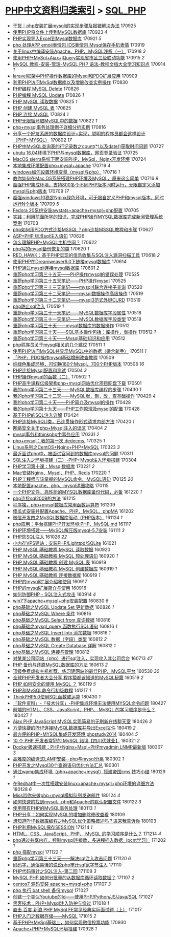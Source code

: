 [PHP中文资料归类索引](../README.md) > [SQL_PHP](SQL_PHP.md)
====
- [干货｜php安装扩展mysqli的实现步骤及报错解决办法](http://jkwz.applinzi.com/ittc/7017207434190521361.html#%E5%B9%B2%E8%B4%A7%EF%BD%9Cphp%E5%AE%89%E8%A3%85%E6%89%A9%E5%B1%95mysqli%E7%9A%84%E5%AE%9E%E7%8E%B0%E6%AD%A5%E9%AA%A4%E5%8F%8A%E6%8A%A5%E9%94%99%E8%A7%A3%E5%86%B3%E5%8A%9E%E6%B3%95) 170925  
- [使用PHP将文件上传到MySQL数据库](http://jkwz.applinzi.com/ittc/7016498736484844561.html#%E4%BD%BF%E7%94%A8PHP%E5%B0%86%E6%96%87%E4%BB%B6%E4%B8%8A%E4%BC%A0%E5%88%B0MySQL%E6%95%B0%E6%8D%AE%E5%BA%93) 170923 *4* 
- [PHP实现导入Excel到Mysql数据库](http://jkwz.applinzi.com/ittc/7015884337806050321.html#PHP%E5%AE%9E%E7%8E%B0%E5%AF%BC%E5%85%A5Excel%E5%88%B0Mysql%E6%95%B0%E6%8D%AE%E5%BA%93) 170921 *5* 
- [php 处理APP emoji表情包 IOS表情包 Mysql保存手机表情](http://jkwz.applinzi.com/ittc/7014944197382243344.html#php+%E5%A4%84%E7%90%86APP+emoji%E8%A1%A8%E6%83%85%E5%8C%85+IOS%E8%A1%A8%E6%83%85%E5%8C%85+Mysql%E4%BF%9D%E5%AD%98%E6%89%8B%E6%9C%BA%E8%A1%A8%E6%83%85) 170919  
- [关于linux中编译安装Apache、PHP、MySQL浅析（一）](http://jkwz.applinzi.com/ittc/7014574965993767952.html#%E5%85%B3%E4%BA%8Elinux%E4%B8%AD%E7%BC%96%E8%AF%91%E5%AE%89%E8%A3%85Apache%E3%80%81PHP%E3%80%81MySQL%E6%B5%85%E6%9E%90%EF%BC%88%E4%B8%80%EF%BC%89) 170918 *3* 
- [使用PHP+MySql+Ajax+jQuery实现省市区三级联动功能](http://jkwz.applinzi.com/ittc/7013460932620190736.html#%E4%BD%BF%E7%94%A8PHP%2BMySql%2BAjax%2BjQuery%E5%AE%9E%E7%8E%B0%E7%9C%81%E5%B8%82%E5%8C%BA%E4%B8%89%E7%BA%A7%E8%81%94%E5%8A%A8%E5%8A%9F%E8%83%BD) 170915 *2* 
- [MySQL 教程-安装-管理-MySQL PHP 语法-教程文档大全学习知识点](http://jkwz.applinzi.com/ittc/7013082181659001872.html#MySQL+%E6%95%99%E7%A8%8B-%E5%AE%89%E8%A3%85-%E7%AE%A1%E7%90%86-MySQL+PHP+%E8%AF%AD%E6%B3%95-%E6%95%99%E7%A8%8B%E6%96%87%E6%A1%A3%E5%A4%A7%E5%85%A8%E5%AD%A6%E4%B9%A0%E7%9F%A5%E8%AF%86%E7%82%B9) 170914 *1* 
- [laravel框架中PHP操作数据库的Mysql和PDO扩展应用](http://jkwz.applinzi.com/ittc/7011409079682204688.html#laravel%E6%A1%86%E6%9E%B6%E4%B8%ADPHP%E6%93%8D%E4%BD%9C%E6%95%B0%E6%8D%AE%E5%BA%93%E7%9A%84Mysql%E5%92%8CPDO%E6%89%A9%E5%B1%95%E5%BA%94%E7%94%A8) 170909  
- [利用PHP访问MySql数据库以及增删改查实例操作](http://jkwz.applinzi.com/ittc/7007517390420837393.html#%E5%88%A9%E7%94%A8PHP%E8%AE%BF%E9%97%AEMySql%E6%95%B0%E6%8D%AE%E5%BA%93%E4%BB%A5%E5%8F%8A%E5%A2%9E%E5%88%A0%E6%94%B9%E6%9F%A5%E5%AE%9E%E4%BE%8B%E6%93%8D%E4%BD%9C) 170830  
- [PHP编程 MySQL Delete](http://jkwz.applinzi.com/ittc/7006100549873959952.html#PHP%E7%BC%96%E7%A8%8B+MySQL+Delete) 170826  
- [PHP编程 MySQL Update](http://jkwz.applinzi.com/ittc/7006099223865721873.html#PHP%E7%BC%96%E7%A8%8B+MySQL+Update) 170826 *1* 
- [PHP MySQL 读取数据](http://jkwz.applinzi.com/ittc/7005862367492310033.html#PHP+MySQL+%E8%AF%BB%E5%8F%96%E6%95%B0%E6%8D%AE) 170825 *1* 
- [PHP 创建 MySQL 表](http://jkwz.applinzi.com/ittc/7005859698761532432.html#PHP+%E5%88%9B%E5%BB%BA+MySQL+%E8%A1%A8) 170825  
- [PHP 连接 MySQL](http://jkwz.applinzi.com/ittc/7005277720710480913.html#PHP+%E8%BF%9E%E6%8E%A5+MySQL) 170824 *1* 
- [PHP无限循环取MySQL中的数据](http://jkwz.applinzi.com/ittc/7004579962592691216.html#PHP%E6%97%A0%E9%99%90%E5%BE%AA%E7%8E%AF%E5%8F%96MySQL%E4%B8%AD%E7%9A%84%E6%95%B0%E6%8D%AE) 170822 *1* 
- [php+mysql事务处理例子详细分析实例](http://jkwz.applinzi.com/ittc/7002343991738369040.html#php%2Bmysql%E4%BA%8B%E5%8A%A1%E5%A4%84%E7%90%86%E4%BE%8B%E5%AD%90%E8%AF%A6%E7%BB%86%E5%88%86%E6%9E%90%E5%AE%9E%E4%BE%8B) 170816  
- [分享一个好友系统的数据库设计+实现，聪明的程序员都会这样设计（PHP+MYSQL）](http://jkwz.applinzi.com/ittc/6997344231159759889.html#%E5%88%86%E4%BA%AB%E4%B8%80%E4%B8%AA%E5%A5%BD%E5%8F%8B%E7%B3%BB%E7%BB%9F%E7%9A%84%E6%95%B0%E6%8D%AE%E5%BA%93%E8%AE%BE%E8%AE%A1%2B%E5%AE%9E%E7%8E%B0%EF%BC%8C%E8%81%AA%E6%98%8E%E7%9A%84%E7%A8%8B%E5%BA%8F%E5%91%98%E9%83%BD%E4%BC%9A%E8%BF%99%E6%A0%B7%E8%AE%BE%E8%AE%A1%EF%BC%88PHP%2BMYSQL%EF%BC%89) 170802 *17* 
- [PHP中MySQL查询表的行记录数之count(*)以及date()获取时间问题](http://jkwz.applinzi.com/ittc/6994910900090569745.html#PHP%E4%B8%ADMySQL%E6%9F%A5%E8%AF%A2%E8%A1%A8%E7%9A%84%E8%A1%8C%E8%AE%B0%E5%BD%95%E6%95%B0%E4%B9%8Bcount%28%2A%29%E4%BB%A5%E5%8F%8Adate%28%29%E8%8E%B7%E5%8F%96%E6%97%B6%E9%97%B4%E9%97%AE%E9%A2%98) 170727  
- [ubutu 16.04环境下PHP与mysql数据库，网页登录验证](http://jkwz.applinzi.com/ittc/6994183570409915409.html#ubutu+16.04%E7%8E%AF%E5%A2%83%E4%B8%8BPHP%E4%B8%8Emysql%E6%95%B0%E6%8D%AE%E5%BA%93%EF%BC%8C%E7%BD%91%E9%A1%B5%E7%99%BB%E5%BD%95%E9%AA%8C%E8%AF%81) 170725  
- [MacOS sierra系统下面安装PHP，MySql，Nginx开发环境](http://jkwz.applinzi.com/ittc/6993831741272622096.html#MacOS+sierra%E7%B3%BB%E7%BB%9F%E4%B8%8B%E9%9D%A2%E5%AE%89%E8%A3%85PHP%EF%BC%8CMySql%EF%BC%8CNginx%E5%BC%80%E5%8F%91%E7%8E%AF%E5%A2%83) 170724  
- [本地集成环境配置php+mysql+apache](http://jkwz.applinzi.com/ittc/6992049529321686032.html#%E6%9C%AC%E5%9C%B0%E9%9B%86%E6%88%90%E7%8E%AF%E5%A2%83%E9%85%8D%E7%BD%AEphp%2Bmysql%2Bapache) 170719 *4* 
- [windows如何设置环境变量（mysql与php）](http://jkwz.applinzi.com/ittc/6991268116020331537.html#windows%E5%A6%82%E4%BD%95%E8%AE%BE%E7%BD%AE%E7%8E%AF%E5%A2%83%E5%8F%98%E9%87%8F%EF%BC%88mysql%E4%B8%8Ephp%EF%BC%89) 170718 *1* 
- [教你如何在Mac OS系统搭建PHP环境及MySQL，原来这么简单](http://jkwz.applinzi.com/ittc/6990950304705938449.html#%E6%95%99%E4%BD%A0%E5%A6%82%E4%BD%95%E5%9C%A8Mac+OS%E7%B3%BB%E7%BB%9F%E6%90%AD%E5%BB%BAPHP%E7%8E%AF%E5%A2%83%E5%8F%8AMySQL%EF%BC%8C%E5%8E%9F%E6%9D%A5%E8%BF%99%E4%B9%88%E7%AE%80%E5%8D%95) 170716 *9* 
- [超强PHP集成环境，支持800多个不同PHP版本同时运行，无限自定义添加mysql与php版本](http://jkwz.applinzi.com/ittc/6988448834282587141.html#%E8%B6%85%E5%BC%BAPHP%E9%9B%86%E6%88%90%E7%8E%AF%E5%A2%83%EF%BC%8C%E6%94%AF%E6%8C%81800%E5%A4%9A%E4%B8%AA%E4%B8%8D%E5%90%8CPHP%E7%89%88%E6%9C%AC%E5%90%8C%E6%97%B6%E8%BF%90%E8%A1%8C%EF%BC%8C%E6%97%A0%E9%99%90%E8%87%AA%E5%AE%9A%E4%B9%89%E6%B7%BB%E5%8A%A0mysql%E4%B8%8Ephp%E7%89%88%E6%9C%AC) 170709 *17* 
- [超强windows10稳定Nginx绿色环境，可无限自定义PHP和mysql版本、同时运行N个版本](http://jkwz.applinzi.com/ittc/6988291793438114821.html#%E8%B6%85%E5%BC%BAwindows10%E7%A8%B3%E5%AE%9ANginx%E7%BB%BF%E8%89%B2%E7%8E%AF%E5%A2%83%EF%BC%8C%E5%8F%AF%E6%97%A0%E9%99%90%E8%87%AA%E5%AE%9A%E4%B9%89PHP%E5%92%8Cmysql%E7%89%88%E6%9C%AC%E3%80%81%E5%90%8C%E6%97%B6%E8%BF%90%E8%A1%8CN%E4%B8%AA%E7%89%88%E6%9C%AC) 170709 *5* 
- [Fedora 20系统安装awstats+apache+mysql+php配置](http://jkwz.applinzi.com/ittc/6986769845994390533.html#Fedora+20%E7%B3%BB%E7%BB%9F%E5%AE%89%E8%A3%85awstats%2Bapache%2Bmysql%2Bphp%E9%85%8D%E7%BD%AE) 170705  
- [实践：利用前面所学的知识，完成PHP操作MYSQL数据库完成新闻管理系统 案例](http://jkwz.applinzi.com/ittc/6986003222786212868.html#%E5%AE%9E%E8%B7%B5%EF%BC%9A%E5%88%A9%E7%94%A8%E5%89%8D%E9%9D%A2%E6%89%80%E5%AD%A6%E7%9A%84%E7%9F%A5%E8%AF%86%EF%BC%8C%E5%AE%8C%E6%88%90PHP%E6%93%8D%E4%BD%9CMYSQL%E6%95%B0%E6%8D%AE%E5%BA%93%E5%AE%8C%E6%88%90%E6%96%B0%E9%97%BB%E7%AE%A1%E7%90%86%E7%B3%BB%E7%BB%9F+%E6%A1%88%E4%BE%8B) 170703  
- [php如何用PDO方式连接MSSQL？php连接MSSQL教程和步骤](http://jkwz.applinzi.com/ittc/6983804010669540357.html#php%E5%A6%82%E4%BD%95%E7%94%A8PDO%E6%96%B9%E5%BC%8F%E8%BF%9E%E6%8E%A5MSSQL%EF%BC%9Fphp%E8%BF%9E%E6%8E%A5MSSQL%E6%95%99%E7%A8%8B%E5%92%8C%E6%AD%A5%E9%AA%A4) 170627  
- [ASP+PHP 标准sql注入语句](http://jkwz.applinzi.com/ittc/6983441557599290372.html#ASP%2BPHP+%E6%A0%87%E5%87%86sql%E6%B3%A8%E5%85%A5%E8%AF%AD%E5%8F%A5) 170626  
- [怎么理解PHP+MySQL主机空间？](http://jkwz.applinzi.com/ittc/6982000359185581060.html#%E6%80%8E%E4%B9%88%E7%90%86%E8%A7%A3PHP%2BMySQL%E4%B8%BB%E6%9C%BA%E7%A9%BA%E9%97%B4%EF%BC%9F) 170622  
- [php写的mysql备份恢复的类](http://jkwz.applinzi.com/ittc/6981323735461004293.html#php%E5%86%99%E7%9A%84mysql%E5%A4%87%E4%BB%BD%E6%81%A2%E5%A4%8D%E7%9A%84%E7%B1%BB) 170620 *1* 
- [RED_HAWK：基于PHP实现的信息收集与SQL注入漏洞扫描工具](http://jkwz.applinzi.com/ittc/6980536672985809924.html#RED_HAWK%EF%BC%9A%E5%9F%BA%E4%BA%8EPHP%E5%AE%9E%E7%8E%B0%E7%9A%84%E4%BF%A1%E6%81%AF%E6%94%B6%E9%9B%86%E4%B8%8ESQL%E6%B3%A8%E5%85%A5%E6%BC%8F%E6%B4%9E%E6%89%AB%E6%8F%8F%E5%B7%A5%E5%85%B7) 170618 *2* 
- [使用PHP在Dreamweaver6.0下链接mysql数据库](http://jkwz.applinzi.com/ittc/6979111949030654980.html#%E4%BD%BF%E7%94%A8PHP%E5%9C%A8Dreamweaver6.0%E4%B8%8B%E9%93%BE%E6%8E%A5mysql%E6%95%B0%E6%8D%AE%E5%BA%93) 170614  
- [PHP通过mysqli连接mysql数据库](http://jkwz.applinzi.com/ittc/6974243848048870404.html#PHP%E9%80%9A%E8%BF%87mysqli%E8%BF%9E%E6%8E%A5mysql%E6%95%B0%E6%8D%AE%E5%BA%93) 170601 *2* 
- [重蔚php学习第三十五天——PHP操作mysql的错误处理](http://jkwz.applinzi.com/ittc/6971747113212838917.html#%E9%87%8D%E8%94%9Aphp%E5%AD%A6%E4%B9%A0%E7%AC%AC%E4%B8%89%E5%8D%81%E4%BA%94%E5%A4%A9%E2%80%94%E2%80%94PHP%E6%93%8D%E4%BD%9Cmysql%E7%9A%84%E9%94%99%E8%AF%AF%E5%A4%84%E7%90%86) 170525  
- [重蔚php学习第三十五天笔记——PHP操作mysql](http://jkwz.applinzi.com/ittc/6971746705421632517.html#%E9%87%8D%E8%94%9Aphp%E5%AD%A6%E4%B9%A0%E7%AC%AC%E4%B8%89%E5%8D%81%E4%BA%94%E5%A4%A9%E7%AC%94%E8%AE%B0%E2%80%94%E2%80%94PHP%E6%93%8D%E4%BD%9Cmysql) 170525  
- [重蔚php学习第三十三天笔记——mysql4联合连接子查询](http://jkwz.applinzi.com/ittc/6969547599089501189.html#%E9%87%8D%E8%94%9Aphp%E5%AD%A6%E4%B9%A0%E7%AC%AC%E4%B8%89%E5%8D%81%E4%B8%89%E5%A4%A9%E7%AC%94%E8%AE%B0%E2%80%94%E2%80%94mysql4%E8%81%94%E5%90%88%E8%BF%9E%E6%8E%A5%E5%AD%90%E6%9F%A5%E8%AF%A2) 170520  
- [重蔚php学习第三十二天笔记——mysql数据操作高级操作](http://jkwz.applinzi.com/ittc/6969517275936719876.html#%E9%87%8D%E8%94%9Aphp%E5%AD%A6%E4%B9%A0%E7%AC%AC%E4%B8%89%E5%8D%81%E4%BA%8C%E5%A4%A9%E7%AC%94%E8%AE%B0%E2%80%94%E2%80%94mysql%E6%95%B0%E6%8D%AE%E6%93%8D%E4%BD%9C%E9%AB%98%E7%BA%A7%E6%93%8D%E4%BD%9C) 170519  
- [重蔚php学习第三十二天笔记——mysql3范式外键CURD](http://jkwz.applinzi.com/ittc/6969516646963086341.html#%E9%87%8D%E8%94%9Aphp%E5%AD%A6%E4%B9%A0%E7%AC%AC%E4%B8%89%E5%8D%81%E4%BA%8C%E5%A4%A9%E7%AC%94%E8%AE%B0%E2%80%94%E2%80%94mysql3%E8%8C%83%E5%BC%8F%E5%A4%96%E9%94%AECURD) 170519  
- [php防止sql注入](http://jkwz.applinzi.com/ittc/6969160281711182853.html#php%E9%98%B2%E6%AD%A2sql%E6%B3%A8%E5%85%A5) 170519 *1* 
- [重蔚php学习第三十一天笔记——MySQL数据库字段属性](http://jkwz.applinzi.com/ittc/6968783513133253637.html#%E9%87%8D%E8%94%9Aphp%E5%AD%A6%E4%B9%A0%E7%AC%AC%E4%B8%89%E5%8D%81%E4%B8%80%E5%A4%A9%E7%AC%94%E8%AE%B0%E2%80%94%E2%80%94MySQL%E6%95%B0%E6%8D%AE%E5%BA%93%E5%AD%97%E6%AE%B5%E5%B1%9E%E6%80%A7) 170518  
- [重蔚php学习第三十一天笔记——MySQL数据库字段类型](http://jkwz.applinzi.com/ittc/6968782909388358660.html#%E9%87%8D%E8%94%9Aphp%E5%AD%A6%E4%B9%A0%E7%AC%AC%E4%B8%89%E5%8D%81%E4%B8%80%E5%A4%A9%E7%AC%94%E8%AE%B0%E2%80%94%E2%80%94MySQL%E6%95%B0%E6%8D%AE%E5%BA%93%E5%AD%97%E6%AE%B5%E7%B1%BB%E5%9E%8B) 170518  
- [重蔚php学习第三十天——mysql数据库的数据操作](http://jkwz.applinzi.com/ittc/6966719816328020996.html#%E9%87%8D%E8%94%9Aphp%E5%AD%A6%E4%B9%A0%E7%AC%AC%E4%B8%89%E5%8D%81%E5%A4%A9%E2%80%94%E2%80%94mysql%E6%95%B0%E6%8D%AE%E5%BA%93%E7%9A%84%E6%95%B0%E6%8D%AE%E6%93%8D%E4%BD%9C) 170512  
- [重蔚php学习第三十天——SQL基本操作包括：库操作，表操作](http://jkwz.applinzi.com/ittc/6966718730783425540.html#%E9%87%8D%E8%94%9Aphp%E5%AD%A6%E4%B9%A0%E7%AC%AC%E4%B8%89%E5%8D%81%E5%A4%A9%E2%80%94%E2%80%94SQL%E5%9F%BA%E6%9C%AC%E6%93%8D%E4%BD%9C%E5%8C%85%E6%8B%AC%EF%BC%9A%E5%BA%93%E6%93%8D%E4%BD%9C%EF%BC%8C%E8%A1%A8%E6%93%8D%E4%BD%9C) 170512 *1* 
- [重蔚php学习第三十天——Mysql基础知识和应用](http://jkwz.applinzi.com/ittc/6966706937306547204.html#%E9%87%8D%E8%94%9Aphp%E5%AD%A6%E4%B9%A0%E7%AC%AC%E4%B8%89%E5%8D%81%E5%A4%A9%E2%80%94%E2%80%94Mysql%E5%9F%BA%E7%A1%80%E7%9F%A5%E8%AF%86%E5%92%8C%E5%BA%94%E7%94%A8) 170512  
- [php程序员关于mysql相关的几个建议](http://jkwz.applinzi.com/ittc/6966467776523797509.html#php%E7%A8%8B%E5%BA%8F%E5%91%98%E5%85%B3%E4%BA%8Emysql%E7%9B%B8%E5%85%B3%E7%9A%84%E5%87%A0%E4%B8%AA%E5%BB%BA%E8%AE%AE) 170511 *1* 
- [使用PHP访问MySQL并显示MySQL中的数据（适合新手）](http://jkwz.applinzi.com/ittc/6966428232730543108.html#%E4%BD%BF%E7%94%A8PHP%E8%AE%BF%E9%97%AEMySQL%E5%B9%B6%E6%98%BE%E7%A4%BAMySQL%E4%B8%AD%E7%9A%84%E6%95%B0%E6%8D%AE%EF%BC%88%E9%80%82%E5%90%88%E6%96%B0%E6%89%8B%EF%BC%89) 170511 *1* 
- [「PHP」PDO操作mysql基础增删改查教程](http://jkwz.applinzi.com/ittc/6965445986200585221.html#%E3%80%8CPHP%E3%80%8DPDO%E6%93%8D%E4%BD%9Cmysql%E5%9F%BA%E7%A1%80%E5%A2%9E%E5%88%A0%E6%94%B9%E6%9F%A5%E6%95%99%E7%A8%8B) 170509  
- [纯绿色集成环境，可切换180个Mysql、700个PHP版本](http://jkwz.applinzi.com/ittc/6964498561281557509.html#%E7%BA%AF%E7%BB%BF%E8%89%B2%E9%9B%86%E6%88%90%E7%8E%AF%E5%A2%83%EF%BC%8C%E5%8F%AF%E5%88%87%E6%8D%A2180%E4%B8%AAMysql%E3%80%81700%E4%B8%AAPHP%E7%89%88%E6%9C%AC) 170506 *16* 
- [PHP连接Mysql配置和测试](http://jkwz.applinzi.com/ittc/6963513586310710277.html#PHP%E8%BF%9E%E6%8E%A5Mysql%E9%85%8D%E7%BD%AE%E5%92%8C%E6%B5%8B%E8%AF%95) 170504 *3* 
- [PHP操作mysql的函数（二）](http://jkwz.applinzi.com/ittc/6963210734254162949.html#PHP%E6%93%8D%E4%BD%9Cmysql%E7%9A%84%E5%87%BD%E6%95%B0%EF%BC%88%E4%BA%8C%EF%BC%89) 170502 *1* 
- [PHP高手课程亿级架构php+mysql网站优化项目网盘下载](http://jkwz.applinzi.com/ittc/6962667500511691781.html#PHP%E9%AB%98%E6%89%8B%E8%AF%BE%E7%A8%8B%E4%BA%BF%E7%BA%A7%E6%9E%B6%E6%9E%84php%2Bmysql%E7%BD%91%E7%AB%99%E4%BC%98%E5%8C%96%E9%A1%B9%E7%9B%AE%E7%BD%91%E7%9B%98%E4%B8%8B%E8%BD%BD) 170501  
- [我的php学习第二十三天——MySQL数据库编程的步骤](http://jkwz.applinzi.com/ittc/6962316923869070340.html#%E6%88%91%E7%9A%84php%E5%AD%A6%E4%B9%A0%E7%AC%AC%E4%BA%8C%E5%8D%81%E4%B8%89%E5%A4%A9%E2%80%94%E2%80%94MySQL%E6%95%B0%E6%8D%AE%E5%BA%93%E7%BC%96%E7%A8%8B%E7%9A%84%E6%AD%A5%E9%AA%A4) 170430 *1* 
- [我的php学习第二十二天——MySQL增，删，改，查基础操作](http://jkwz.applinzi.com/ittc/6961935203533587461.html#%E6%88%91%E7%9A%84php%E5%AD%A6%E4%B9%A0%E7%AC%AC%E4%BA%8C%E5%8D%81%E4%BA%8C%E5%A4%A9%E2%80%94%E2%80%94MySQL%E5%A2%9E%EF%BC%8C%E5%88%A0%EF%BC%8C%E6%94%B9%EF%BC%8C%E6%9F%A5%E5%9F%BA%E7%A1%80%E6%93%8D%E4%BD%9C) 170429 *4* 
- [我的php学习第二十天——PHP简介及mysql的操作](http://jkwz.applinzi.com/ittc/6961509327666938885.html#%E6%88%91%E7%9A%84php%E5%AD%A6%E4%B9%A0%E7%AC%AC%E4%BA%8C%E5%8D%81%E5%A4%A9%E2%80%94%E2%80%94PHP%E7%AE%80%E4%BB%8B%E5%8F%8Amysql%E7%9A%84%E6%93%8D%E4%BD%9C) 170428  
- [我的php学习第十九天——PHP工作原理及mysql的配置](http://jkwz.applinzi.com/ittc/6961506419181356036.html#%E6%88%91%E7%9A%84php%E5%AD%A6%E4%B9%A0%E7%AC%AC%E5%8D%81%E4%B9%9D%E5%A4%A9%E2%80%94%E2%80%94PHP%E5%B7%A5%E4%BD%9C%E5%8E%9F%E7%90%86%E5%8F%8Amysql%E7%9A%84%E9%85%8D%E7%BD%AE) 170428  
- [基于PHP的SQL注入详解](http://jkwz.applinzi.com/ittc/6960124145462412293.html#%E5%9F%BA%E4%BA%8EPHP%E7%9A%84SQL%E6%B3%A8%E5%85%A5%E8%AF%A6%E8%A7%A3) 170424  
- [PHP连接MySQLI类，已连贯操作形式请求内部方法](http://jkwz.applinzi.com/ittc/6958628070704546820.html#PHP%E8%BF%9E%E6%8E%A5MySQLI%E7%B1%BB%EF%BC%8C%E5%B7%B2%E8%BF%9E%E8%B4%AF%E6%93%8D%E4%BD%9C%E5%BD%A2%E5%BC%8F%E8%AF%B7%E6%B1%82%E5%86%85%E9%83%A8%E6%96%B9%E6%B3%95) 170420 *1* 
- [网络安全关于php+Mysql注入的误区](http://jkwz.applinzi.com/ittc/6952561739597087749.html#%E7%BD%91%E7%BB%9C%E5%AE%89%E5%85%A8%E5%85%B3%E4%BA%8Ephp%2BMysql%E6%B3%A8%E5%85%A5%E7%9A%84%E8%AF%AF%E5%8C%BA) 170404 *2* 
- [mysql事务和thinkphp中事务应用](http://jkwz.applinzi.com/ittc/6951198752080659461.html#mysql%E4%BA%8B%E5%8A%A1%E5%92%8Cthinkphp%E4%B8%AD%E4%BA%8B%E5%8A%A1%E5%BA%94%E7%94%A8) 170331 *2* 
- [php+mysql：我的第一次,dedecms.](http://jkwz.applinzi.com/ittc/6944515389773054980.html#php%2Bmysql%EF%BC%9A%E6%88%91%E7%9A%84%E7%AC%AC%E4%B8%80%E6%AC%A1%2Cdedecms.) 170325 *1* 
- [Linux系列之CentOS+Nginx+PHP+MySQL](http://jkwz.applinzi.com/ittc/6948153435357725701.html#Linux%E7%B3%BB%E5%88%97%E4%B9%8BCentOS%2BNginx%2BPHP%2BMySQL) 170323 *3* 
- [最近面试php中，被面试官问到的数据库mysql的问题](http://jkwz.applinzi.com/ittc/6943915424763872261.html#%E6%9C%80%E8%BF%91%E9%9D%A2%E8%AF%95php%E4%B8%AD%EF%BC%8C%E8%A2%AB%E9%9D%A2%E8%AF%95%E5%AE%98%E9%97%AE%E5%88%B0%E7%9A%84%E6%95%B0%E6%8D%AE%E5%BA%93mysql%E7%9A%84%E9%97%AE%E9%A2%98) 170311  
- [SQL注入之环境搭建（二）-PHP+Mysql注入环境搭建](http://jkwz.applinzi.com/ittc/6940810784434291717.html#SQL%E6%B3%A8%E5%85%A5%E4%B9%8B%E7%8E%AF%E5%A2%83%E6%90%AD%E5%BB%BA%EF%BC%88%E4%BA%8C%EF%BC%89-PHP%2BMysql%E6%B3%A8%E5%85%A5%E7%8E%AF%E5%A2%83%E6%90%AD%E5%BB%BA) 170304  
- [PHP学习第十课：Mysql数据库](http://jkwz.applinzi.com/ittc/6937207237457232900.html#PHP%E5%AD%A6%E4%B9%A0%E7%AC%AC%E5%8D%81%E8%AF%BE%EF%BC%9AMysql%E6%95%B0%E6%8D%AE%E5%BA%93) 170221 *2* 
- [Mac安装Nginx、Mysql、PHP、Redis](http://jkwz.applinzi.com/ittc/6936670828765905925.html#Mac%E5%AE%89%E8%A3%85Nginx%E3%80%81Mysql%E3%80%81PHP%E3%80%81Redis) 170220 *1* 
- [PHP工程师应该掌握的MySQL命令、MySQL语句](http://jkwz.applinzi.com/ittc/6924861177707627525.html#PHP%E5%B7%A5%E7%A8%8B%E5%B8%88%E5%BA%94%E8%AF%A5%E6%8E%8C%E6%8F%A1%E7%9A%84MySQL%E5%91%BD%E4%BB%A4%E3%80%81MySQL%E8%AF%AD%E5%8F%A5) 170125 *20* 
- [本地配置apache、php、mysql详细攻略](http://jkwz.applinzi.com/ittc/6923384371997574149.html#%E6%9C%AC%E5%9C%B0%E9%85%8D%E7%BD%AEapache%E3%80%81php%E3%80%81mysql%E8%AF%A6%E7%BB%86%E6%94%BB%E7%95%A5) 170115  
- [一个PHP文件，高性能的MYSQL数据库备份代码，必备](http://jkwz.applinzi.com/ittc/6913745074520589317.html#%E4%B8%80%E4%B8%AAPHP%E6%96%87%E4%BB%B6%EF%BC%8C%E9%AB%98%E6%80%A7%E8%83%BD%E7%9A%84MYSQL%E6%95%B0%E6%8D%AE%E5%BA%93%E5%A4%87%E4%BB%BD%E4%BB%A3%E7%A0%81%EF%BC%8C%E5%BF%85%E5%A4%87) 161220 *1* 
- [php连接sql2008的方法](http://jkwz.applinzi.com/ittc/6911810569429844997.html#php%E8%BF%9E%E6%8E%A5sql2008%E7%9A%84%E6%96%B9%E6%B3%95) 161215  
- [程序猿，php+mysql数据库常用函数运算符](http://jkwz.applinzi.com/ittc/6909600514752119813.html#%E7%A8%8B%E5%BA%8F%E7%8C%BF%EF%BC%8Cphp%2Bmysql%E6%95%B0%E6%8D%AE%E5%BA%93%E5%B8%B8%E7%94%A8%E5%87%BD%E6%95%B0%E8%BF%90%E7%AE%97%E7%AC%A6) 161209  
- [傻瓜式安装并配置Apache、PHP、MySQL、phpMA](http://jkwz.applinzi.com/ittc/6907032652212601861.html#%E5%82%BB%E7%93%9C%E5%BC%8F%E5%AE%89%E8%A3%85%E5%B9%B6%E9%85%8D%E7%BD%AEApache%E3%80%81PHP%E3%80%81MySQL%E3%80%81phpMA) 161202  
- [微信开发四之MySQL数据库驱动（PHP版本）](http://jkwz.applinzi.com/ittc/6903974216063255556.html#%E5%BE%AE%E4%BF%A1%E5%BC%80%E5%8F%91%E5%9B%9B%E4%B9%8BMySQL%E6%95%B0%E6%8D%AE%E5%BA%93%E9%A9%B1%E5%8A%A8%EF%BC%88PHP%E7%89%88%E6%9C%AC%EF%BC%89) 161124 *1* 
- [php应用：平台搭建PHP开发环境:PHP、MySQL.md](http://jkwz.applinzi.com/ittc/6901518039379346436.html#php%E5%BA%94%E7%94%A8%EF%BC%9A%E5%B9%B3%E5%8F%B0%E6%90%AD%E5%BB%BAPHP%E5%BC%80%E5%8F%91%E7%8E%AF%E5%A2%83%3APHP%E3%80%81MySQL.md) 161117  
- [PHP环境搭建——MySQL解压版mysql-5.7安装](http://jkwz.applinzi.com/ittc/6899387493991842820.html#PHP%E7%8E%AF%E5%A2%83%E6%90%AD%E5%BB%BA%E2%80%94%E2%80%94MySQL%E8%A7%A3%E5%8E%8B%E7%89%88mysql-5.7%E5%AE%89%E8%A3%85) 161111 *3* 
- [PHP防SQL注入](http://jkwz.applinzi.com/ittc/6893353958315131909.html#PHP%E9%98%B2SQL%E6%B3%A8%E5%85%A5) 161026 *22* 
- [小内存VPS建站：安装PHP/Lighttpd/SQLite](http://jkwz.applinzi.com/ittc/6891566381169902597.html#%E5%B0%8F%E5%86%85%E5%AD%98VPS%E5%BB%BA%E7%AB%99%EF%BC%9A%E5%AE%89%E8%A3%85PHP%2FLighttpd%2FSQLite) 161021  
- [PHP MySQLi基础教程 MySQL 读取数据](http://jkwz.applinzi.com/ittc/6879963915525555204.html#PHP+MySQLi%E5%9F%BA%E7%A1%80%E6%95%99%E7%A8%8B+MySQL+%E8%AF%BB%E5%8F%96%E6%95%B0%E6%8D%AE) 160920  
- [PHP MySQLi基础教程 MySQL 预处理语句](http://jkwz.applinzi.com/ittc/6879962596039459845.html#PHP+MySQLi%E5%9F%BA%E7%A1%80%E6%95%99%E7%A8%8B+MySQL+%E9%A2%84%E5%A4%84%E7%90%86%E8%AF%AD%E5%8F%A5) 160920 *1* 
- [PHP MySQLi基础教程 创建 MySQL 表](http://jkwz.applinzi.com/ittc/6879688242269520900.html#PHP+MySQLi%E5%9F%BA%E7%A1%80%E6%95%99%E7%A8%8B+%E5%88%9B%E5%BB%BA+MySQL+%E8%A1%A8) 160919  
- [PHP MySQLi基础教程 MySQL 创建数据库](http://jkwz.applinzi.com/ittc/6879686848393249796.html#PHP+MySQLi%E5%9F%BA%E7%A1%80%E6%95%99%E7%A8%8B+MySQL+%E5%88%9B%E5%BB%BA%E6%95%B0%E6%8D%AE%E5%BA%93) 160919 *1* 
- [PHP MySQLi基础教程 连接数据库](http://jkwz.applinzi.com/ittc/6879685964624036868.html#PHP+MySQLi%E5%9F%BA%E7%A1%80%E6%95%99%E7%A8%8B+%E8%BF%9E%E6%8E%A5%E6%95%B0%E6%8D%AE%E5%BA%93) 160919 *1* 
- [PHP的mysqli扩展介绍和使用](http://jkwz.applinzi.com/ittc/6878912918124495876.html#PHP%E7%9A%84mysqli%E6%89%A9%E5%B1%95%E4%BB%8B%E7%BB%8D%E5%92%8C%E4%BD%BF%E7%94%A8) 160917  
- [PHP的mysql扩展简介与使用](http://jkwz.applinzi.com/ittc/6878541735025705988.html#PHP%E7%9A%84mysql%E6%89%A9%E5%B1%95%E7%AE%80%E4%BB%8B%E4%B8%8E%E4%BD%BF%E7%94%A8) 160916  
- [如何防御PHP - SQL注入式攻击](http://jkwz.applinzi.com/ittc/6877833965142017029.html#%E5%A6%82%E4%BD%95%E9%98%B2%E5%BE%A1PHP+-+SQL%E6%B3%A8%E5%85%A5%E5%BC%8F%E6%94%BB%E5%87%BB) 160914 *4* 
- [win7下apache+mysql+php安装配置](http://jkwz.applinzi.com/ittc/6872281137887577092.html#win7%E4%B8%8Bapache%2Bmysql%2Bphp%E5%AE%89%E8%A3%85%E9%85%8D%E7%BD%AE) 160830 *6* 
- [php基础之MySQL Update Set 更新数据](http://jkwz.applinzi.com/ittc/6870680154086573060.html#php%E5%9F%BA%E7%A1%80%E4%B9%8BMySQL+Update+Set+%E6%9B%B4%E6%96%B0%E6%95%B0%E6%8D%AE) 160826 *1* 
- [php基础之MySQL Where 条件](http://jkwz.applinzi.com/ittc/6866962878451680261.html#php%E5%9F%BA%E7%A1%80%E4%B9%8BMySQL+Where+%E6%9D%A1%E4%BB%B6) 160816  
- [php基础之MySQL Select from 查询数据](http://jkwz.applinzi.com/ittc/6866962046050108421.html#php%E5%9F%BA%E7%A1%80%E4%B9%8BMySQL+Select+from+%E6%9F%A5%E8%AF%A2%E6%95%B0%E6%8D%AE) 160816  
- [php基础之mysql_query 函数执行SQL语句](http://jkwz.applinzi.com/ittc/6866961573289133060.html#php%E5%9F%BA%E7%A1%80%E4%B9%8Bmysql_query+%E5%87%BD%E6%95%B0%E6%89%A7%E8%A1%8CSQL%E8%AF%AD%E5%8F%A5) 160816 *1* 
- [php基础之MySQL Insert Into 添加数据](http://jkwz.applinzi.com/ittc/6866960799679120389.html#php%E5%9F%BA%E7%A1%80%E4%B9%8BMySQL+Insert+Into+%E6%B7%BB%E5%8A%A0%E6%95%B0%E6%8D%AE) 160816 *1* 
- [php基础之MySQL  数据（字段）类型](http://jkwz.applinzi.com/ittc/6865442427426571269.html#php%E5%9F%BA%E7%A1%80%E4%B9%8BMySQL++%E6%95%B0%E6%8D%AE%EF%BC%88%E5%AD%97%E6%AE%B5%EF%BC%89%E7%B1%BB%E5%9E%8B) 160812 *2* 
- [php基础之MySQL Create Database 详解](http://jkwz.applinzi.com/ittc/6865441595075331077.html#php%E5%9F%BA%E7%A1%80%E4%B9%8BMySQL+Create+Database+%E8%AF%A6%E8%A7%A3) 160812 *1* 
- [php基础之MySQL 连接与管理](http://jkwz.applinzi.com/ittc/6865441068363023365.html#php%E5%9F%BA%E7%A1%80%E4%B9%8BMySQL+%E8%BF%9E%E6%8E%A5%E4%B8%8E%E7%AE%A1%E7%90%86) 160812  
- [对某某公司网站（php）进行sql注入，实现攻入其公司后台](http://jkwz.applinzi.com/ittc/6854421610928538628.html#%E5%AF%B9%E6%9F%90%E6%9F%90%E5%85%AC%E5%8F%B8%E7%BD%91%E7%AB%99%EF%BC%88php%EF%BC%89%E8%BF%9B%E8%A1%8Csql%E6%B3%A8%E5%85%A5%EF%BC%8C%E5%AE%9E%E7%8E%B0%E6%94%BB%E5%85%A5%E5%85%B6%E5%85%AC%E5%8F%B8%E5%90%8E%E5%8F%B0) 160713 *47* 
- [PHP 备份与还原MySQL数据库的方法](http://jkwz.applinzi.com/ittc/6843145645883655172.html#PHP+%E5%A4%87%E4%BB%BD%E4%B8%8E%E8%BF%98%E5%8E%9FMySQL%E6%95%B0%E6%8D%AE%E5%BA%93%E7%9A%84%E6%96%B9%E6%B3%95) 160613 *2* 
- [顶级免费虚拟主机推荐，练习建网站的最佳PHP、MySQL平台](http://jkwz.applinzi.com/ittc/6835782082047247364.html#%E9%A1%B6%E7%BA%A7%E5%85%8D%E8%B4%B9%E8%99%9A%E6%8B%9F%E4%B8%BB%E6%9C%BA%E6%8E%A8%E8%8D%90%EF%BC%8C%E7%BB%83%E4%B9%A0%E5%BB%BA%E7%BD%91%E7%AB%99%E7%9A%84%E6%9C%80%E4%BD%B3PHP%E3%80%81MySQL%E5%B9%B3%E5%8F%B0) 160530 *30* 
- [全球PHP开发者大会分享 程序猿都该知道的MySQL秘籍](http://jkwz.applinzi.com/ittc/6833817613771473925.html#%E5%85%A8%E7%90%83PHP%E5%BC%80%E5%8F%91%E8%80%85%E5%A4%A7%E4%BC%9A%E5%88%86%E4%BA%AB+%E7%A8%8B%E5%BA%8F%E7%8C%BF%E9%83%BD%E8%AF%A5%E7%9F%A5%E9%81%93%E7%9A%84MySQL%E7%A7%98%E7%B1%8D) 160519 *2* 
- [PHP 如何安全的使用 MySQL ？](http://jkwz.applinzi.com/ittc/6788993785275089924.html#PHP+%E5%A6%82%E4%BD%95%E5%AE%89%E5%85%A8%E7%9A%84%E4%BD%BF%E7%94%A8+MySQL+%EF%BC%9F) 160119 *5* 
- [PHP和MySQL命令行初级教程](http://jkwz.applinzi.com/ittc/547650611384311745.html#PHP%E5%92%8CMySQL%E5%91%BD%E4%BB%A4%E8%A1%8C%E5%88%9D%E7%BA%A7%E6%95%99%E7%A8%8B) 141217 *1* 
- [ThinkPHP5.0使用SQL函数或运算](http://jkwz.applinzi.com/ittc/7097817257491301387.html#ThinkPHP5.0%E4%BD%BF%E7%94%A8SQL%E5%87%BD%E6%95%B0%E6%88%96%E8%BF%90%E7%AE%97) 180430 *1* 
- [「软件资料」-「技术分享」-PHP集成环境无法使用MYSQL命令问题](http://jkwz.applinzi.com/ittc/7096662070005335057.html#%E3%80%8C%E8%BD%AF%E4%BB%B6%E8%B5%84%E6%96%99%E3%80%8D-%E3%80%8C%E6%8A%80%E6%9C%AF%E5%88%86%E4%BA%AB%E3%80%8D-PHP%E9%9B%86%E6%88%90%E7%8E%AF%E5%A2%83%E6%97%A0%E6%B3%95%E4%BD%BF%E7%94%A8MYSQL%E5%91%BD%E4%BB%A4%E9%97%AE%E9%A2%98) 180427  
- [前端的HTML、CSS、JavaScript、PHP、 MySQL 的学习顺序是什么？](http://jkwz.applinzi.com/ittc/7096619453678879760.html#%E5%89%8D%E7%AB%AF%E7%9A%84HTML%E3%80%81CSS%E3%80%81JavaScript%E3%80%81PHP%E3%80%81+MySQL+%E7%9A%84%E5%AD%A6%E4%B9%A0%E9%A1%BA%E5%BA%8F%E6%98%AF%E4%BB%80%E4%B9%88%EF%BC%9F) 180427 *1* 
- [Ajax PHP JavaScript MySQL实现简易的无刷新在线聊天室](http://jkwz.applinzi.com/ittc/7096221707595678726.html#Ajax+PHP+JavaScript+MySQL%E5%AE%9E%E7%8E%B0%E7%AE%80%E6%98%93%E7%9A%84%E6%97%A0%E5%88%B7%E6%96%B0%E5%9C%A8%E7%BA%BF%E8%81%8A%E5%A4%A9%E5%AE%A4) 180426 *3* 
- [方便快捷的PHP连接MySQL数据库并导出Excel文件](http://jkwz.applinzi.com/ittc/7093738939565474822.html#%E6%96%B9%E4%BE%BF%E5%BF%AB%E6%8D%B7%E7%9A%84PHP%E8%BF%9E%E6%8E%A5MySQL%E6%95%B0%E6%8D%AE%E5%BA%93%E5%B9%B6%E5%AF%BC%E5%87%BAExcel%E6%96%87%E4%BB%B6) 180419 *2* 
- [最方便的PHP+MYSQL集成开发环境 phpstudy2014](http://jkwz.applinzi.com/ittc/7088237807594374154.html#%E6%9C%80%E6%96%B9%E4%BE%BF%E7%9A%84PHP%2BMYSQL%E9%9B%86%E6%88%90%E5%BC%80%E5%8F%91%E7%8E%AF%E5%A2%83+phpstudy2014) 180404 *5* 
- [10 个 PHP 开发者常犯的 MySQL 错误【四川优就业】](http://jkwz.applinzi.com/ittc/7082915726338032647.html#10+%E4%B8%AA+PHP+%E5%BC%80%E5%8F%91%E8%80%85%E5%B8%B8%E7%8A%AF%E7%9A%84+MySQL+%E9%94%99%E8%AF%AF%E3%80%90%E5%9B%9B%E5%B7%9D%E4%BC%98%E5%B0%B1%E4%B8%9A%E3%80%91) 180321 *2* 
- [Docker极速搭建：PHP+Nginx+Msql+PHPmyadmin LNMP最新版](http://jkwz.applinzi.com/ittc/7077873979694253072.html#Docker%E6%9E%81%E9%80%9F%E6%90%AD%E5%BB%BA%EF%BC%9APHP%2BNginx%2BMsql%2BPHPmyadmin+LNMP%E6%9C%80%E6%96%B0%E7%89%88) 180307 *3* 
- [高难度的编译式LAMP安装--php与mysql分离](http://jkwz.applinzi.com/ittc/7075890501654152203.html#%E9%AB%98%E9%9A%BE%E5%BA%A6%E7%9A%84%E7%BC%96%E8%AF%91%E5%BC%8FLAMP%E5%AE%89%E8%A3%85--php%E4%B8%8Emysql%E5%88%86%E7%A6%BB) 180302 *1* 
- [PHP开发之Mysql30个查询语句优化方法汇总](http://jkwz.applinzi.com/ittc/7075491131469333515.html#PHP%E5%BC%80%E5%8F%91%E4%B9%8BMysql30%E4%B8%AA%E6%9F%A5%E8%AF%A2%E8%AF%AD%E5%8F%A5%E4%BC%98%E5%8C%96%E6%96%B9%E6%B3%95%E6%B1%87%E6%80%BB) 180301  
- [通过wamp集成环境（php+apache+mysql）搭建帝国cms 技巧小结](http://jkwz.applinzi.com/ittc/7064094991536620550.html#%E9%80%9A%E8%BF%87wamp%E9%9B%86%E6%88%90%E7%8E%AF%E5%A2%83%EF%BC%88php%2Bapache%2Bmysql%EF%BC%89%E6%90%AD%E5%BB%BA%E5%B8%9D%E5%9B%BDcms+%E6%8A%80%E5%B7%A7%E5%B0%8F%E7%BB%93) 180129 *1* 
- [在Redhat中一次性搭建安装linux+apache+mysql+php环境的详细方法](http://jkwz.applinzi.com/ittc/7063283148417156112.html#%E5%9C%A8Redhat%E4%B8%AD%E4%B8%80%E6%AC%A1%E6%80%A7%E6%90%AD%E5%BB%BA%E5%AE%89%E8%A3%85linux%2Bapache%2Bmysql%2Bphp%E7%8E%AF%E5%A2%83%E7%9A%84%E8%AF%A6%E7%BB%86%E6%96%B9%E6%B3%95) 180128 *6* 
- [Miss带你来做php+mysql模拟队列发送邮件](http://jkwz.applinzi.com/ittc/7058608896833225744.html#Miss%E5%B8%A6%E4%BD%A0%E6%9D%A5%E5%81%9Aphp%2Bmysql%E6%A8%A1%E6%8B%9F%E9%98%9F%E5%88%97%E5%8F%91%E9%80%81%E9%82%AE%E4%BB%B6) 180124 *4* 
- [如何快速的找到mysql、php和Apache的默认配置文件](http://jkwz.applinzi.com/ittc/7060584521890530320.html#%E5%A6%82%E4%BD%95%E5%BF%AB%E9%80%9F%E7%9A%84%E6%89%BE%E5%88%B0mysql%E3%80%81php%E5%92%8CApache%E7%9A%84%E9%BB%98%E8%AE%A4%E9%85%8D%E7%BD%AE%E6%96%87%E4%BB%B6) 180122 *3* 
- [使用带有PHP的MySQL事务处理](http://jkwz.applinzi.com/ittc/7056641819725530128.html#%E4%BD%BF%E7%94%A8%E5%B8%A6%E6%9C%89PHP%E7%9A%84MySQL%E4%BA%8B%E5%8A%A1%E5%A4%84%E7%90%86) 180113 *1* 
- [PHP分享：如何实现MySQL的增加删除修改查看](http://jkwz.applinzi.com/ittc/7056545504991642635.html#PHP%E5%88%86%E4%BA%AB%EF%BC%9A%E5%A6%82%E4%BD%95%E5%AE%9E%E7%8E%B0MySQL%E7%9A%84%E5%A2%9E%E5%8A%A0%E5%88%A0%E9%99%A4%E4%BF%AE%E6%94%B9%E6%9F%A5%E7%9C%8B) 180109  
- [想知道PHP数据库编程之MySQL优化策略概述吗？进来我告诉你](http://jkwz.applinzi.com/ittc/7054401696854180875.html#%E6%83%B3%E7%9F%A5%E9%81%93PHP%E6%95%B0%E6%8D%AE%E5%BA%93%E7%BC%96%E7%A8%8B%E4%B9%8BMySQL%E4%BC%98%E5%8C%96%E7%AD%96%E7%95%A5%E6%A6%82%E8%BF%B0%E5%90%97%EF%BC%9F%E8%BF%9B%E6%9D%A5%E6%88%91%E5%91%8A%E8%AF%89%E4%BD%A0) 180103  
- [PHP利用MySQL保存SESSION](http://jkwz.applinzi.com/ittc/7047064715069490192.html#PHP%E5%88%A9%E7%94%A8MySQL%E4%BF%9D%E5%AD%98SESSION) 171214 *1* 
- [HTML、CSS、JavaScript、PHP、 MySQL 的学习顺序是什么？](http://jkwz.applinzi.com/ittc/7046932135288505360.html#HTML%E3%80%81CSS%E3%80%81JavaScript%E3%80%81PHP%E3%80%81+MySQL+%E7%9A%84%E5%AD%A6%E4%B9%A0%E9%A1%BA%E5%BA%8F%E6%98%AF%E4%BB%80%E4%B9%88%EF%BC%9F) 171214 *4* 
- [php通过共享内存，控制mysql连接数，多进程插入数据（pcnt学习）](http://jkwz.applinzi.com/ittc/7030901350592939025.html#php%E9%80%9A%E8%BF%87%E5%85%B1%E4%BA%AB%E5%86%85%E5%AD%98%EF%BC%8C%E6%8E%A7%E5%88%B6mysql%E8%BF%9E%E6%8E%A5%E6%95%B0%EF%BC%8C%E5%A4%9A%E8%BF%9B%E7%A8%8B%E6%8F%92%E5%85%A5%E6%95%B0%E6%8D%AE%EF%BC%88pcnt%E5%AD%A6%E4%B9%A0%EF%BC%89) 171202 *1* 
- [php 搭配mysql](http://jkwz.applinzi.com/ittc/7038915503458878481.html#php+%E6%90%AD%E9%85%8Dmysql) 171122 *1* 
- [重蔚php学习第三十三天——解决sql注入攻击问题](http://jkwz.applinzi.com/ittc/7037991268444013584.html#%E9%87%8D%E8%94%9Aphp%E5%AD%A6%E4%B9%A0%E7%AC%AC%E4%B8%89%E5%8D%81%E4%B8%89%E5%A4%A9%E2%80%94%E2%80%94%E8%A7%A3%E5%86%B3sql%E6%B3%A8%E5%85%A5%E6%94%BB%E5%87%BB%E9%97%AE%E9%A2%98) 171120 *6* 
- [码码字，通俗易懂的说说php审计sql宽字节注入](http://jkwz.applinzi.com/ittc/7034300703584027664.html#%E7%A0%81%E7%A0%81%E5%AD%97%EF%BC%8C%E9%80%9A%E4%BF%97%E6%98%93%E6%87%82%E7%9A%84%E8%AF%B4%E8%AF%B4php%E5%AE%A1%E8%AE%A1sql%E5%AE%BD%E5%AD%97%E8%8A%82%E6%B3%A8%E5%85%A5) 171110  
- [PHP代码审计之SQL注入-第二回](http://jkwz.applinzi.com/ittc/7031866344625144848.html#PHP%E4%BB%A3%E7%A0%81%E5%AE%A1%E8%AE%A1%E4%B9%8BSQL%E6%B3%A8%E5%85%A5-%E7%AC%AC%E4%BA%8C%E5%9B%9E) 171109 *3* 
- [MySQL PHP 如何分批量的从数据库循环读取数据？](http://jkwz.applinzi.com/ittc/7033239671226762256.html#MySQL+PHP+%E5%A6%82%E4%BD%95%E5%88%86%E6%89%B9%E9%87%8F%E7%9A%84%E4%BB%8E%E6%95%B0%E6%8D%AE%E5%BA%93%E5%BE%AA%E7%8E%AF%E8%AF%BB%E5%8F%96%E6%95%B0%E6%8D%AE%EF%BC%9F) 171107 *2* 
- [centos7 源码安装 apache+mysql+php](http://jkwz.applinzi.com/ittc/7033220127460426769.html#centos7+%E6%BA%90%E7%A0%81%E5%AE%89%E8%A3%85+apache%2Bmysql%2Bphp) 171107 *3* 
- [php 执行 bat shell 备份mysql](http://jkwz.applinzi.com/ittc/7029191269190992913.html#php%C2%A0%E6%89%A7%E8%A1%8C%C2%A0bat%C2%A0shell%C2%A0%E5%A4%87%E4%BB%BDmysql) 171027  
- [创建一个类似Youtube的Id——使用PHP/Python/JS/Java/SQL](http://jkwz.applinzi.com/ittc/7029085431755441168.html#%E5%88%9B%E5%BB%BA%E4%B8%80%E4%B8%AA%E7%B1%BB%E4%BC%BCYoutube%E7%9A%84Id%E2%80%94%E2%80%94%E4%BD%BF%E7%94%A8PHP%2FPython%2FJS%2FJava%2FSQL) 171027  
- [黑客技术：PHP+Mysql注入防护与绕过](http://jkwz.applinzi.com/ittc/7025913581051315217.html#%E9%BB%91%E5%AE%A2%E6%8A%80%E6%9C%AF%EF%BC%9APHP%2BMysql%E6%B3%A8%E5%85%A5%E9%98%B2%E6%8A%A4%E4%B8%8E%E7%BB%95%E8%BF%87) 171018 *1* 
- [直击 百度 新浪 PHP MySql FE常见经典实际面试题（上）](http://jkwz.applinzi.com/ittc/7025121256968553488.html#%E7%9B%B4%E5%87%BB+%E7%99%BE%E5%BA%A6+%E6%96%B0%E6%B5%AA+PHP+MySql+FE%E5%B8%B8%E8%A7%81%E7%BB%8F%E5%85%B8%E5%AE%9E%E9%99%85%E9%9D%A2%E8%AF%95%E9%A2%98%EF%BC%88%E4%B8%8A%EF%BC%89) 171017  
- [PHP入门之数据存储——MySQL](http://jkwz.applinzi.com/ittc/7024384835555165200.html#PHP%E5%85%A5%E9%97%A8%E4%B9%8B%E6%95%B0%E6%8D%AE%E5%AD%98%E5%82%A8%E2%80%94%E2%80%94MySQL) 171015 *2* 
- [基于PHP+MySql基础上，如何实现微信投票功能](http://jkwz.applinzi.com/ittc/7019039153503863825.html#%E5%9F%BA%E4%BA%8EPHP%2BMySql%E5%9F%BA%E7%A1%80%E4%B8%8A%EF%BC%8C%E5%A6%82%E4%BD%95%E5%AE%9E%E7%8E%B0%E5%BE%AE%E4%BF%A1%E6%8A%95%E7%A5%A8%E5%8A%9F%E8%83%BD) 170930  
- [Apache+PHP+MySQL环境搭建](http://jkwz.applinzi.com/ittc/7018312940913165329.html#Apache%2BPHP%2BMySQL%E7%8E%AF%E5%A2%83%E6%90%AD%E5%BB%BA) 170928 *1* 
